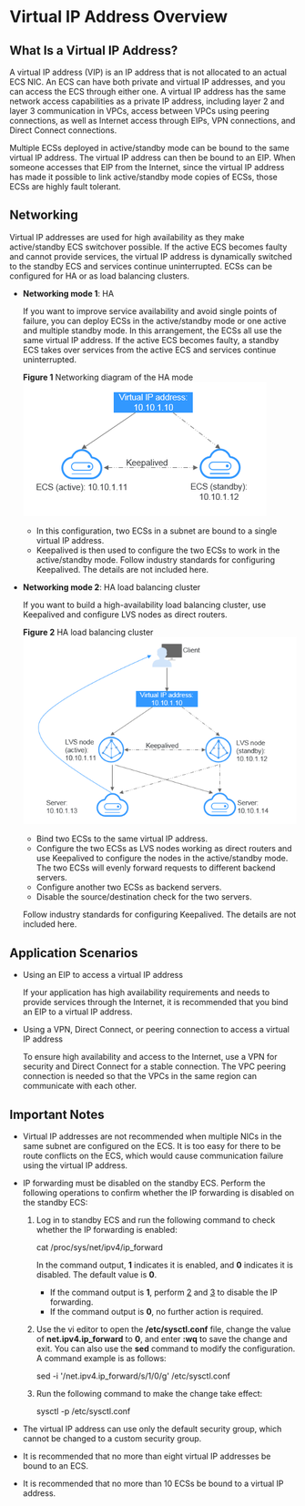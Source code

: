 # Virtual IP Address Overview<a name="vpc_vip_0001"></a>

## What Is a Virtual IP Address?<a name="en-us_topic_0206027322_en-us_topic_0095139658_section1957217912819"></a>

A virtual IP address \(VIP\) is an IP address that is not allocated to an actual ECS NIC. An ECS can have both private and virtual IP addresses, and you can access the ECS through either one. A virtual IP address has the same network access capabilities as a private IP address, including layer 2 and layer 3 communication in VPCs, access between VPCs using peering connections, as well as Internet access through EIPs, VPN connections, and Direct Connect connections.

Multiple ECSs deployed in active/standby mode can be bound to the same virtual IP address. The virtual IP address can then be bound to an EIP. When someone accesses that EIP from the Internet, since the virtual IP address has made it possible to link active/standby mode copies of ECSs, those ECSs are highly fault tolerant.

## Networking<a name="section766193134213"></a>

Virtual IP addresses are used for high availability as they make active/standby ECS switchover possible. If the active ECS becomes faulty and cannot provide services, the virtual IP address is dynamically switched to the standby ECS and services continue uninterrupted. ECSs can be configured for HA or as load balancing clusters.

-   **Networking mode 1**: HA

    If you want to improve service availability and avoid single points of failure, you can deploy ECSs in the active/standby mode or one active and multiple standby mode. In this arrangement, the ECSs all use the same virtual IP address. If the active ECS becomes faulty, a standby ECS takes over services from the active ECS and services continue uninterrupted.

    **Figure  1**  Networking diagram of the HA mode<a name="en-us_topic_0206027322_fig127741244152518"></a>  
    ![](figures/networking-diagram-of-the-ha-mode.png "networking-diagram-of-the-ha-mode")

    -   In this configuration, two ECSs in a subnet are bound to a single virtual IP address.
    -   Keepalived is then used to configure the two ECSs to work in the active/standby mode. Follow industry standards for configuring Keepalived. The details are not included here.

-   **Networking mode 2**: HA load balancing cluster

    If you want to build a high-availability load balancing cluster, use Keepalived and configure LVS nodes as direct routers.

    **Figure  2**  HA load balancing cluster<a name="en-us_topic_0206027322_fig10769151182615"></a>  
    ![](figures/ha-load-balancing-cluster.png "ha-load-balancing-cluster")

    -   Bind two ECSs to the same virtual IP address.
    -   Configure the two ECSs as LVS nodes working as direct routers and use Keepalived to configure the nodes in the active/standby mode. The two ECSs will evenly forward requests to different backend servers.
    -   Configure another two ECSs as backend servers.
    -   Disable the source/destination check for the two servers.

    Follow industry standards for configuring Keepalived. The details are not included here.


## Application Scenarios<a name="section43011914174217"></a>

-   Using an EIP to access a virtual IP address

    If your application has high availability requirements and needs to provide services through the Internet, it is recommended that you bind an EIP to a virtual IP address.

-   Using a VPN, Direct Connect, or peering connection to access a virtual IP address

    To ensure high availability and access to the Internet, use a VPN for security and Direct Connect for a stable connection. The VPC peering connection is needed so that the VPCs in the same region can communicate with each other.


## Important Notes<a name="en-us_topic_0206027322_en-us_topic_0095139658_section879083912226"></a>

-   Virtual IP addresses are not recommended when multiple NICs in the same subnet are configured on the ECS. It is too easy for there to be route conflicts on the ECS, which would cause communication failure using the virtual IP address.
-   IP forwarding must be disabled on the standby ECS. Perform the following operations to confirm whether the IP forwarding is disabled on the standby ECS:
    1.  Log in to standby ECS and run the following command to check whether the IP forwarding is enabled:

        cat /proc/sys/net/ipv4/ip\_forward

        In the command output,  **1**  indicates it is enabled, and  **0**  indicates it is disabled. The default value is  **0**.

        -   If the command output is  **1**, perform  [2](#en-us_topic_0206027322_en-us_topic_0095139658_li1473585332417)  and  [3](#en-us_topic_0206027322_en-us_topic_0095139658_li88984711254)  to disable the IP forwarding.
        -   If the command output is  **0**, no further action is required.

    2.  <a name="en-us_topic_0206027322_en-us_topic_0095139658_li1473585332417"></a>Use the vi editor to open the  **/etc/sysctl.conf**  file, change the value of  **net.ipv4.ip\_forward**  to  **0**, and enter  **:wq**  to save the change and exit. You can also use the  **sed**  command to modify the configuration. A command example is as follows:

        sed -i '/net.ipv4.ip\_forward/s/1/0/g' /etc/sysctl.conf

    3.  <a name="en-us_topic_0206027322_en-us_topic_0095139658_li88984711254"></a>Run the following command to make the change take effect:

        sysctl -p /etc/sysctl.conf


-   The virtual IP address can use only the default security group, which cannot be changed to a custom security group.
-   It is recommended that no more than eight virtual IP addresses be bound to an ECS.
-   It is recommended that no more than 10 ECSs be bound to a virtual IP address.

